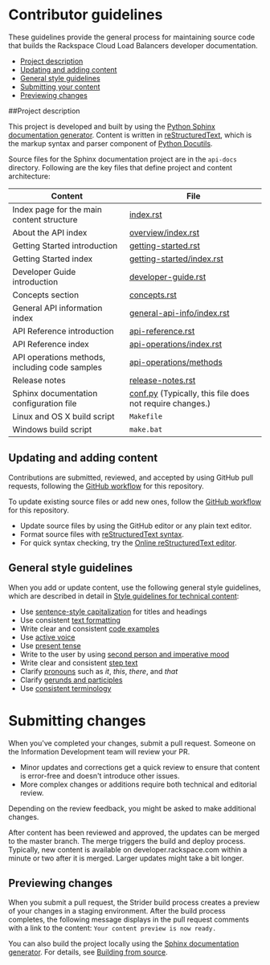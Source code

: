
# Contributor guidelines

These guidelines provide the general process for maintaining source code that builds the 
Rackspace Cloud Load Balancers developer documentation. 

- [Project description](#project-description)
- [Updating and adding content](#updating-and-adding-content)
- [General style guidelines](#general-style-guidelines)
- [Submitting your content](#submitting-changes)
- [Previewing changes](#previewing-changes)

##Project description
<!-- Provide as little or as much information about architecture as needed to help 
contributors figure out which file to update.-->

This project is developed and built by using the 
[Python Sphinx documentation generator](http://sphinx-doc.org/). Content is 
written in [reStructuredText](http://sphinx-doc.org/rest.html), which is the markup syntax and 
parser component of [Python Docutils](http://docutils.sourceforge.net/index.html).

Source files for the Sphinx documentation project are in the ``api-docs`` directory. 
Following are the key files that define project and content architecture: 


Content | File
--- | ---
|Index page for the main content structure| [index.rst](https://github.com/rackerlabs/docs-cloud-load-balancers/blob/master/api-docs/cloud-load-balancers-v1/index.rst)
|About the API index| [overview/index.rst](https://github.com/rackerlabs/docs-cloud-load-balancers/blob/master/api-docs/cloud-load-balancers-v1/overview/index.rst)
|Getting Started introduction| [getting-started.rst](https://github.com/rackerlabs/docs-cloud-load-balancers/blob/master/api-docs/cloud-load-balancers-v1/getting-started.rst)
|Getting Started index|[getting-started/index.rst](https://github.com/rackerlabs/docs-cloud-load-balancers/blob/master/api-docs/cloud-load-balancers-v1/getting-started/index.rst)
|Developer Guide introduction|[developer-guide.rst](https://github.com/rackerlabs/docs-cloud-load-balancers/blob/master/api-docs/cloud-load-balancers-v1/developer-guide.rst)
|Concepts section| [concepts.rst](https://github.com/rackerlabs/docs-cloud-load-balancers/blob/master/api-docs/cloud-load-balancers-v1/concepts.rst)
|General API information index|[general-api-info/index.rst](https://github.com/rackerlabs/docs-cloud-load-balancers/blob/master/api-docs/cloud-load-balancers-v1/general-api-info/index.rst)
|API Reference introduction|[api-reference.rst](https://github.com/rackerlabs/docs-cloud-load-balancers/blob/master/api-docs/cloud-load-balancers-v1/api-reference.rst)
|API Reference index|[api-operations/index.rst](https://github.com/rackerlabs/docs-cloud-load-balancers/blob/master/api-docs/cloud-load-balancers-v1/api-operations/index.rst)
|API operations methods, including code samples|[api-operations/methods](https://github.com/rackerlabs/docs-cloud-load-balancers/tree/master/api-docs/cloud-load-balancers-v1/api-operations/methods) 
|Release notes|[release-notes.rst](https://github.com/rackerlabs/docs-cloud-load-balancers/blob/master/api-docs/cloud-load-balancers-v1/release-notes.rst)
|Sphinx documentation configuration file| [conf.py](https://github.com/rackerlabs/docs-cloud-load-balancers/blob/master/api-docs/cloud-load-balancers-v1/conf.py) (Typically, this file does not require changes.)
|Linux and OS X build script|``Makefile``|
|Windows build script|``make.bat``|



## Updating and adding content

Contributions are submitted, reviewed, and accepted by using GitHub pull requests, following the [GitHub workflow](GITHUBING.md) for this repository. 

To update existing source files or add new ones, follow the [GitHub workflow](GITHUBING.md) for this repository.

* Update source files by using the GitHub editor or any plain text editor.
* Format source files with 
  [reStructuredText syntax](http://www.sphinx-doc.org/en/stable/rest.html).  
* For quick syntax checking, try the 
[Online reStructuredText editor](http://rst.ninjs.org/). 

## General style guidelines

When you add or update content, use the following general style guidelines, which are 
described in detail in [Style guidelines for technical content](https://github.com/rackerlabs/docs-rackspace/tree/master/style-guide):

- Use [sentence-style capitalization](https://github.com/rackerlabs/docs-rackspace/blob/master/style-guide/a-l-style-guidelines.md#cap-sentence-style) for titles and headings
- Use consistent [text formatting](https://github.com/rackerlabs/docs-rackspace/blob/master/style-guide/m-z-style-guidelines.md#text-formatting)
- Write clear and consistent [code examples](https://github.com/rackerlabs/docs-rackspace/blob/master/style-guide/a-l-style-guidelines.md#code-examples)
- Use [active voice](https://github.com/rackerlabs/docs-rackspace/blob/master/style-guide/basic-writing-guidelines.md#use-active-voice)
- Use [present tense](https://github.com/rackerlabs/docs-rackspace/blob/master/style-guide/basic-writing-guidelines.md#use-present-tense)
- Write to the user by using [second person and imperative mood](https://github.com/rackerlabs/docs-rackspace/blob/master/style-guide/basic-writing-guidelines.md#write-to-user)
- Write clear and consistent [step text](https://github.com/rackerlabs/docs-rackspace/blob/master/style-guide/m-z-style-guidelines.md#tasks-steps)
- Clarify [pronouns](https://github.com/rackerlabs/docs-rackspace/blob/master/style-guide/basic-writing-guidelines.md#clarify-pronouns) such as *it*, *this*, *there*, and *that*
- Clarify [gerunds and participles](https://github.com/rackerlabs/docs-rackspace/blob/master/style-guide/basic-writing-guidelines.md#clarify-gerunds-and-participles)
- Use [consistent terminology](https://github.com/rackerlabs/docs-rackspace/blob/master/style-guide/basic-writing-guidelines.md#use-consistent-terminology)

<!-- Adding build from source guidelines until we can provide a link to automated gh-pages 
output, or to the staging URL that Ash is working on. 
--> 

# Submitting changes

When you've completed your changes, submit a pull request. Someone on the Information Development team will review your PR.
- Minor updates and corrections get a quick review to ensure that content is error-free and doesn't introduce other issues.
- More complex changes or additions require both technical and editorial review. 

Depending on the review feedback, you might be asked to make additional changes. 

After content has been reviewed and approved, the updates can be merged to the master branch. The merge triggers the build and 
deploy process. Typically, new content is available on developer.rackspace.com within a minute or two after it is merged. Larger 
updates might take a bit longer.

## Previewing changes

When you submit a pull request, the Strider build process creates a preview of your changes in a staging environment. 
After the build process completes, the following message displays in the pull request comments with a link to the content: ``Your content preview is now ready.``

You can also build the project locally using the [Sphinx documentation generator](http://sphinx-doc.org/). For details, see 
[Building from source](https://github.com/rackerlabs/docs-rackspace/blob/master/tools/build-from-source.rst).
